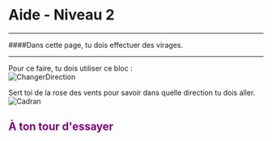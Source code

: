 # Aide - Niveau 2

---

####Dans cette page, tu dois effectuer des virages.

---

Pour ce faire, tu dois utiliser ce bloc : <br>
![ChangerDirection][bloc_changer_direction]<br>

Sert toi de la rose des vents pour savoir dans quelle direction tu dois aller.<br>
![Cadran][cadran]<br>

## <span style="color: #800080">À ton tour d'essayer</span>

[bloc_changer_direction]: img/carte_changer_direction.png
[cadran]: img/carte_cadran.png
